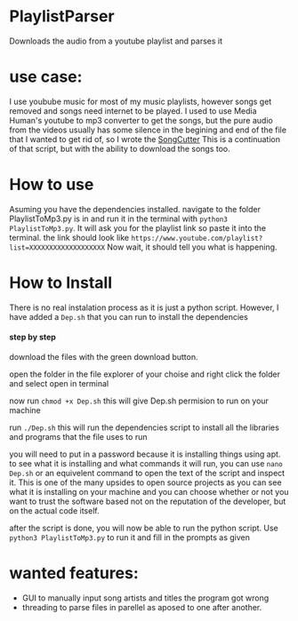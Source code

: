 # PlaylistParser
Downloads the audio from a youtube playlist and parses it

# use case: 
I use youbube music for most of my music playlists, however songs get removed and songs need internet to be played. 
I used to use Media Human's youtube to mp3 converter to get the songs, but the pure audio from the videos usually has some silence in the begining and end of the file that I wanted to get rid of, so I wrote the [SongCutter](https://github.com/OctoidGames/SongCutter)
This is a continuation of that script, but with the ability to download the songs too. 

# How to use
Asuming you have the dependencies installed. navigate to the folder PlaylistToMp3.py is in and run it in the terminal with `python3 PlaylistToMp3.py`. It will ask you for the playlist link so paste it into the terminal. the link should look like `https://www.youtube.com/playlist?list=XXXXXXXXXXXXXXXXXXX`
Now wait, it should tell you what is happening. 

# How to Install
There is no real instalation process as it is just a python script. However, I have added a `Dep.sh` that you can run to install the dependencies

#### step by step
download the files with the green download button.

open the folder in the file explorer of your choise and right click the folder and select open in terminal

now run `chmod +x Dep.sh` this will give Dep.sh permision to run on your machine 

run `./Dep.sh` this will run the dependencies script to install all the libraries and programs that the file uses to run

you will need to put in a password because it is installing things using apt. to see what it is installing and what commands it will run, you can use `nano Dep.sh` or an equivelent command to open the text of the script and inspect it. This is one of the many upsides to open source projects as you can see what it is installing on your machine and you can choose whether or not you want to trust the software based not on the reputation of the developer, but on the actual code itself.

after the script is done, you will now be able to run the python script. Use `python3 PlaylistToMp3.py` to run it and fill in the prompts as given

# wanted features:
* GUI to manually input song artists and titles the program got wrong
* threading to parse files in parellel as aposed to one after another.
